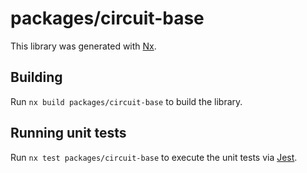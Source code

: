 # packages/circuit-base

This library was generated with [Nx](https://nx.dev).

## Building

Run `nx build packages/circuit-base` to build the library.

## Running unit tests

Run `nx test packages/circuit-base` to execute the unit tests via [Jest](https://jestjs.io).

